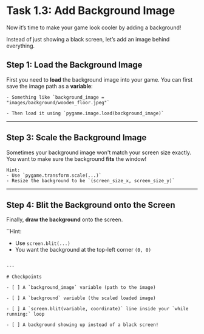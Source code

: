 # Task 1.3: Add Background Image

Now it’s time to make your game look cooler by adding a background!

Instead of just showing a black screen, let’s add an image behind everything.

## Step 1: Load the Background Image

First you need to **load** the background image into your game.
You can first save the image path as a **variable**:

```Hint:
- Something like `background_image = "images/background/wooden_floor.jpeg"`

- Then load it using `pygame.image.load(background_image)`
```
---

## Step 3: Scale the Background Image

Sometimes your background image won't match your screen size exactly.  
You want to make sure the background **fits** the window!

```
Hint:
- Use `pygame.transform.scale(...)`
- Resize the background to be `(screen_size_x, screen_size_y)`
```
---

## Step 4: Blit the Background onto the Screen

Finally, **draw the background** onto the screen.

``Hint:
- Use `screen.blit(...)`
- You want the background at the top-left corner `(0, 0)`
 ```

---

# Checkpoints

- [ ] A `background_image` variable (path to the image)

- [ ] A `background` variable (the scaled loaded image)

- [ ] A `screen.blit(variable, coordinate)` line inside your `while running:` loop

- [ ] A background showing up instead of a black screen!
